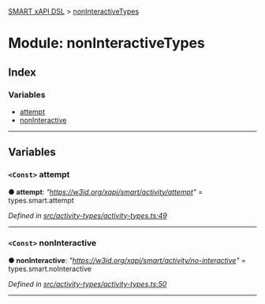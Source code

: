 [SMART xAPI DSL](../README.md) > [nonInteractiveTypes](../modules/noninteractivetypes.md)

# Module: nonInteractiveTypes

## Index

### Variables

* [attempt](noninteractivetypes.md#attempt)
* [nonInteractive](noninteractivetypes.md#noninteractive)

---

## Variables

<a id="attempt"></a>

### `<Const>` attempt

**● attempt**: *"https://w3id.org/xapi/smart/activity/attempt"* =  types.smart.attempt

*Defined in [src/activity-types/activity-types.ts:49](https://github.com/Gradiant/smart-xapi-dsl/blob/master/src/activity-types/activity-types.ts#L49)*

___
<a id="noninteractive"></a>

### `<Const>` nonInteractive

**● nonInteractive**: *"https://w3id.org/xapi/smart/activity/no-interactive"* =  types.smart.noInteractive

*Defined in [src/activity-types/activity-types.ts:50](https://github.com/Gradiant/smart-xapi-dsl/blob/master/src/activity-types/activity-types.ts#L50)*

___

